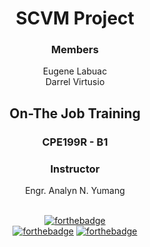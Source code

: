 <div align='center'>

# SCVM Project
### Members
Eugene Labuac <br>
Darrel Virtusio <br>

## On-The Job Training
### CPE199R - B1 

### Instructor
Engr. Analyn N. Yumang
<br><br>
  
[![forthebadge](https://forthebadge.com/images/badges/made-with-python.svg)](https://forthebadge.com)<br>
[![forthebadge](https://forthebadge.com/images/badges/uses-html.svg)](https://forthebadge.com)
[![forthebadge](https://forthebadge.com/images/badges/uses-css.svg)](https://forthebadge.com)

